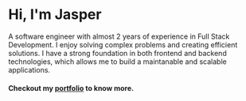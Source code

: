 # Hi, I'm Jasper
A software engineer with almost 2 years of experience in Full Stack Development. I enjoy solving complex problems and creating efficient solutions. I have a strong foundation in both frontend and backend technologies, which allows me to build a maintanable and scalable applications.

#### Checkout my [portfolio](https://jasperfernandez.vercel.app) to know more.
